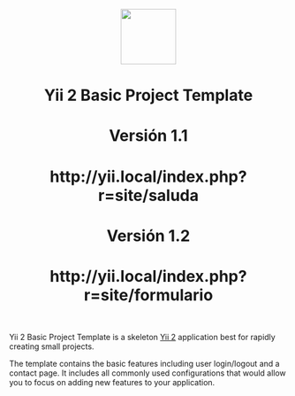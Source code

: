 <p align="center">
    <a href="https://github.com/yiisoft" target="_blank">
        <img src="https://avatars0.githubusercontent.com/u/993323" height="100px">
    </a>
    <h1 align="center">Yii 2 Basic Project Template</h1>
    <h1 align="center">Versión 1.1</h1>
    <h1 align="center">http://yii.local/index.php?r=site/saluda</h1>
    <h1 align="center">Versión 1.2</h1>
    <h1 align="center">http://yii.local/index.php?r=site/formulario</h1>
    <br>
</p>

Yii 2 Basic Project Template is a skeleton [Yii 2](http://www.yiiframework.com/) application best for
rapidly creating small projects.

The template contains the basic features including user login/logout and a contact page.
It includes all commonly used configurations that would allow you to focus on adding new
features to your application.
